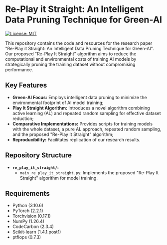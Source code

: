 # Re-Play it Straight: An Intelligent Data Pruning Technique for Green-AI

[![License: MIT](https://img.shields.io/badge/License-MIT-yellow.svg)](https://opensource.org/licenses/MIT)

This repository contains the code and resources for the research paper "Re-Play it Straight: An Intelligent Data Pruning Technique for Green-AI". Our proposed "Re-Play It Straight" algorithm aims to reduce the computational and environmental costs of training AI models by strategically pruning the training dataset without compromising performance.

## Key Features

* **Green-AI Focus:** Employs intelligent data pruning to minimize the environmental footprint of AI model training;
* **Play It Straight Algorithm:** Introduces a novel algorithm combining active learning (AL) and repeated random sampling for effective dataset reduction;
* **Comparative Implementations:** Provides scripts for training models with the whole dataset, a pure AL approach, repeated random sampling, and the proposed "Re-Play It Straight" algorithm;
* **Reproducibility:** Facilitates replication of our research results.

## Repository Structure

* **`re_play_it_straight/`:**
    * `main_re_play_it_straight.py`: Implements the proposed "Re-Play It Straight" algorithm for model training.
 
## Requirements

* Python (3.10.6)
* PyTorch (2.2.1)
* Torchvision (0.17.1)
* NumPy (1.26.4)
* CodeCarbon (2.3.4)
* Scikit-learn (1.4.1.post1)
* ptflops (0.7.3)
